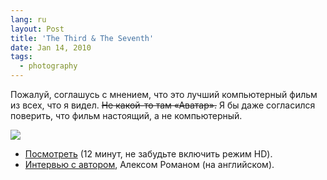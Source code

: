 ```yaml
---
lang: ru
layout: Post
title: 'The Third & The Seventh'
date: Jan 14, 2010
tags:
  - photography
---
```


Пожалуй, соглашусь с мнением, что это лучший компьютерный фильм из всех, что я видел. ~~Не какой-то там «Аватар».~~ Я бы даже согласился поверить, что фильм настоящий, а не компьютерный.

![](/images/blog/thirdseventh.jpg)

- [Посмотреть](https://vimeo.com/7809605 'The Third & The Seventh на Vimeo') (12 минут, не забудьте включить режим HD).
- [Интервью с автором](http://motionographer.com/2009/08/16/alex-roman-thethirdtheseventh/ 'Интервью с Алексом Романом'), Алексом Романом (на английском).
